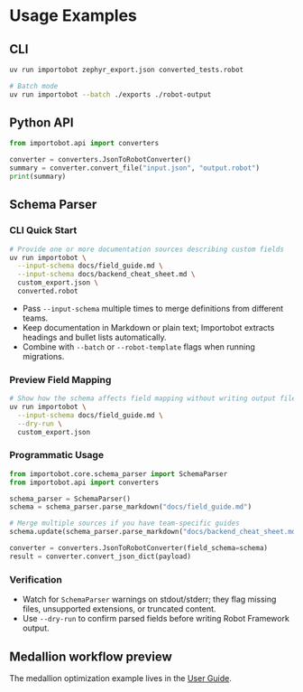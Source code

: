 # Usage Examples

## CLI

```bash
uv run importobot zephyr_export.json converted_tests.robot

# Batch mode
uv run importobot --batch ./exports ./robot-output
```

## Python API

```python
from importobot.api import converters

converter = converters.JsonToRobotConverter()
summary = converter.convert_file("input.json", "output.robot")
print(summary)
```

## Schema Parser

### CLI Quick Start

```bash
# Provide one or more documentation sources describing custom fields
uv run importobot \
  --input-schema docs/field_guide.md \
  --input-schema docs/backend_cheat_sheet.md \
  custom_export.json \
  converted.robot
```

- Pass `--input-schema` multiple times to merge definitions from different teams.
- Keep documentation in Markdown or plain text; Importobot extracts headings and bullet lists automatically.
- Combine with `--batch` or `--robot-template` flags when running migrations.

### Preview Field Mapping

```bash
# Show how the schema affects field mapping without writing output files
uv run importobot \
  --input-schema docs/field_guide.md \
  --dry-run \
  custom_export.json
```

### Programmatic Usage

```python
from importobot.core.schema_parser import SchemaParser
from importobot.api import converters

schema_parser = SchemaParser()
schema = schema_parser.parse_markdown("docs/field_guide.md")

# Merge multiple sources if you have team-specific guides
schema.update(schema_parser.parse_markdown("docs/backend_cheat_sheet.md"))

converter = converters.JsonToRobotConverter(field_schema=schema)
result = converter.convert_json_dict(payload)
```

### Verification

- Watch for `SchemaParser` warnings on stdout/stderr; they flag missing files, unsupported extensions, or truncated content.
- Use `--dry-run` to confirm parsed fields before writing Robot Framework output.

## Medallion workflow preview

The medallion optimization example lives in the [User Guide](User-Guide#medallion-workflow-example).
